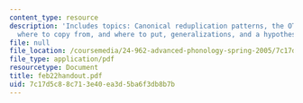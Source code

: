 ```yaml
---
content_type: resource
description: 'Includes topics: Canonical reduplication patterns, the OT equivalent,
  where to copy from, and where to put, generalizations, and a hypothesis.'
file: null
file_location: /coursemedia/24-962-advanced-phonology-spring-2005/7c17d5c88c713e40ea3d5ba6f3db8b7b_feb22handout.pdf
file_type: application/pdf
resourcetype: Document
title: feb22handout.pdf
uid: 7c17d5c8-8c71-3e40-ea3d-5ba6f3db8b7b
---
```

